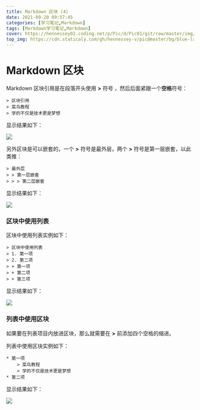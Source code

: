 ```yaml
---
title: Markdown 区块 (4)
date: 2021-09-20 09:57:45
categories: [学习笔记,Markdown]
tags: [Markdown学习笔记,Markdown]
cover: https://hennessey02.coding.net/p/Pic/d/Pic01/git/raw/master/img//E3BF6399-6483-4C7A-8502-AE75E8D66C96.jpg
top_img: https://cdn.staticaly.com/gh/hennessey-v/pic@master/bg/blue-lake-v1.jpg 
---
```


# Markdown 区块

Markdown 区块引用是在段落开头使用 **>** 符号 ，然后后面紧跟一个**空格**符号：

```
> 区块引用
> 菜鸟教程
> 学的不仅是技术更是梦想
```

显示结果如下：

![](https://hennessey02.coding.net/p/Pic/d/Pic01/git/raw/master/img//DFE1124E-BC38-4C12-B7AC-053E560D4C9C.jpg)

另外区块是可以嵌套的，一个 **>** 符号是最外层，两个 **>** 符号是第一层嵌套，以此类推：

```
> 最外层
> > 第一层嵌套
> > > 第二层嵌套
```

显示结果如下：

![](https://hennessey02.coding.net/p/Pic/d/Pic01/git/raw/master/img//AA0A4A6A-33A7-48C7-971F-73FFC8FE85B0.jpg)

### 区块中使用列表

区块中使用列表实例如下：

```
> 区块中使用列表
> 1. 第一项
> 2. 第二项
> + 第一项
> + 第二项
> + 第三项
```

显示结果如下：

![](https://hennessey02.coding.net/p/Pic/d/Pic01/git/raw/master/img//E3BF6399-6483-4C7A-8502-AE75E8D66C96.jpg)

### 列表中使用区块

如果要在列表项目内放进区块，那么就需要在 **>** 前添加四个空格的缩进。

列表中使用区块实例如下：

```
* 第一项
    > 菜鸟教程
    > 学的不仅是技术更是梦想
* 第二项
```

显示结果如下：

![](https://hennessey02.coding.net/p/Pic/d/Pic01/git/raw/master/img//1B894FB4-53AC-4E2D-BA30-F4AE4DFA8B97.jpg)
